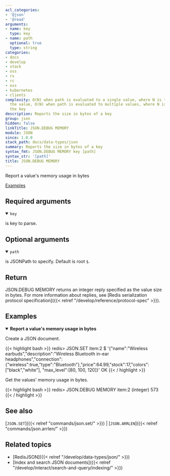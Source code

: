 ```yaml
---
acl_categories:
- '@json'
- '@read'
arguments:
- name: key
  type: key
- name: path
  optional: true
  type: string
categories:
- docs
- develop
- stack
- oss
- rs
- rc
- oss
- kubernetes
- clients
complexity: O(N) when path is evaluated to a single value, where N is the size of
  the value, O(N) when path is evaluated to multiple values, where N is the size of
  the key
description: Reports the size in bytes of a key
group: json
hidden: false
linkTitle: JSON.DEBUG MEMORY
module: JSON
since: 1.0.0
stack_path: docs/data-types/json
summary: Reports the size in bytes of a key
syntax_fmt: JSON.DEBUG MEMORY key [path]
syntax_str: '[path]'
title: JSON.DEBUG MEMORY
---
```

Report a value's memory usage in bytes 

[Examples](#examples)

## Required arguments

<details open><summary><code>key</code></summary> 

is key to parse.
</details>

## Optional arguments

<details open><summary><code>path</code></summary> 

is JSONPath to specify. Default is root `$`. 
</details>

## Return

JSON.DEBUG MEMORY returns an integer reply specified as the value size in bytes.
For more information about replies, see [Redis serialization protocol specification]({{< relref "/develop/reference/protocol-spec" >}}).

## Examples

<details open>
<summary><b>Report a value's memory usage in bytes</b></summary>

Create a JSON document.

{{< highlight bash >}}
redis> JSON.SET item:2 $ '{"name":"Wireless earbuds","description":"Wireless Bluetooth in-ear headphones","connection":{"wireless":true,"type":"Bluetooth"},"price":64.99,"stock":17,"colors":["black","white"], "max_level":[80, 100, 120]}'
OK
{{< / highlight >}}

Get the values' memory usage in bytes.

{{< highlight bash >}}
redis> JSON.DEBUG MEMORY item:2
(integer) 573
{{< / highlight >}}
</details>

## See also

[`JSON.SET`]({{< relref "commands/json.set/" >}}) | [`JSON.ARRLEN`]({{< relref "commands/json.arrlen/" >}}) 

## Related topics

* [RedisJSON]({{< relref "/develop/data-types/json/" >}})
* [Index and search JSON documents]({{< relref "/develop/interact/search-and-query/indexing/" >}})
